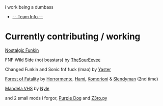 i work being a dumbass 

- [-- Team Info --](https://github.com/SorbetLover/SorbetLover/blob/main/Teams.md)
# Currently contributing / working
[Nostalgic Funkin](https://github.com/MAZ12211/NostalgicFunkin)

FNF Wild Side (not beastars) by [TheSourEevee](https://twitter.com/SourEevee)

Changed Funkin and Sonic fnf fuck (lmao) by [Yaster](https://twitter.com/YasterWolly)

[Forest of Fatality](https://fridaynightfunking.fandom.com/wiki/FNF:_Forest_of_Fatality) by [Horrormente](https://twitter.com/horrormente), [Hami](https://twitter.com/V2Drezim), [Komorioni](https://twitter.com/yumekomo_) & [Slendyman](https://twitter.com/TSlendyman)  (2nd time)

[Mandela VHS](https://twitter.com/Mandela_Vhs) by [Nyle](https://twitter.com/Nyle_Animations)

and 2 small mods i forgor, [Purple Dog](https://twitter.com/cachororoxo) and [Z3ro.py](https://twitter.com/zer0pycom)

